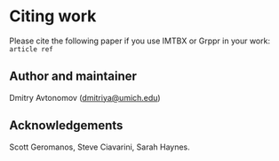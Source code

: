 # Citing work
Please cite the following paper if you use IMTBX or Grppr in your work:  
`article ref`

## Author and maintainer
Dmitry Avtonomov (dmitriya@umich.edu)  

## Acknowledgements
Scott Geromanos, Steve Ciavarini, Sarah Haynes.
